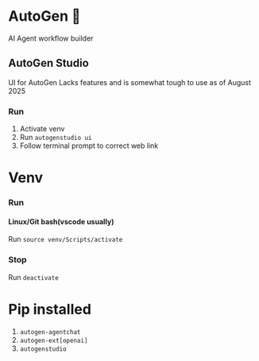 # AutoGen 🤖

AI Agent workflow builder

## AutoGen Studio

UI for AutoGen
Lacks features and is somewhat tough to use as of August 2025

### Run

1. Activate venv
2. Run `autogenstudio ui`
3. Follow terminal prompt to correct web link

# Venv

### Run

#### Linux/Git bash(vscode usually)

Run `source venv/Scripts/activate`

### Stop

Run `deactivate`

# Pip installed

1. `autogen-agentchat`
2. `autogen-ext[openai]`
3. `autogenstudio`
